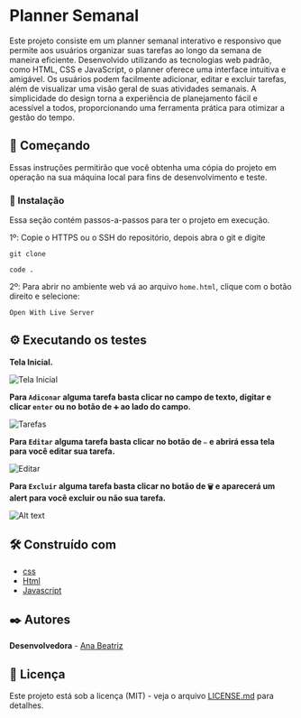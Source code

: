 # Planner Semanal

Este projeto consiste em um planner semanal interativo e responsivo que permite aos usuários organizar suas tarefas ao longo da semana de maneira eficiente. Desenvolvido utilizando as tecnologias web padrão, como HTML, CSS e JavaScript, o planner oferece uma interface intuitiva e amigável. Os usuários podem facilmente adicionar, editar e excluir tarefas, além de visualizar uma visão geral de suas atividades semanais. A simplicidade do design torna a experiência de planejamento fácil e acessível a todos, proporcionando uma ferramenta prática para otimizar a gestão do tempo.

## 🚀 Começando

Essas instruções permitirão que você obtenha uma cópia do projeto em operação na sua máquina local para fins de desenvolvimento e teste.

### 🔧 Instalação

Essa seção contém passos-a-passos para ter o projeto em execução.


1º: Copie o HTTPS ou o SSH do repositório, depois abra o git e digite

```
git clone 
```

```
code .
```

2º: Para abrir no ambiente web vá ao arquivo ```home.html```, clique com o  botão direito e selecione:

```
Open With Live Server
```

## ⚙️ Executando os testes

**Tela Inicial.**

![Tela Inicial](image.png)


**Para ```Adiconar``` alguma tarefa basta clicar no campo de texto, digitar e clicar ```enter``` ou no botão de ```➕``` ao lado do campo.**

![Tarefas](image-2.png)

**Para ```Editar``` alguma tarefa basta clicar no botão de ```✏``` e abrirá essa tela para você editar sua tarefa.**

![Editar](image-3.png)

**Para ```Excluir``` alguma tarefa basta clicar no botão de ```🗑``` e aparecerá um alert para você excluir ou não sua tarefa.**

![Alt text](image-4.png)

## 🛠️ Construído com

* [css](http://www.dropwizard.io/1.0.2/docs/) 
* [Html](https://maven.apache.org/) 
* [Javascript](https://rometools.github.io/rome/)


## ✒️ Autores

**Desenvolvedora** - [Ana Beatriz](https://github.com/Bia-Lara)

## 📄 Licença

Este projeto está sob a licença (MIT) - veja o arquivo [LICENSE.md](https://github.com/usuario/projeto/licenca) para detalhes.

